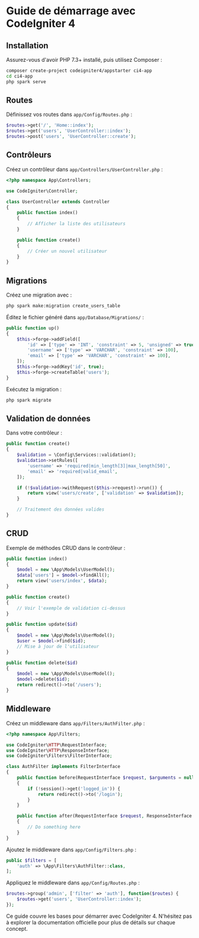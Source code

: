 # Guide de démarrage avec CodeIgniter 4

## Installation

Assurez-vous d'avoir PHP 7.3+ installé, puis utilisez Composer :

```bash
composer create-project codeigniter4/appstarter ci4-app
cd ci4-app
php spark serve
```

## Routes

Définissez vos routes dans `app/Config/Routes.php` :

```php
$routes->get('/', 'Home::index');
$routes->get('users', 'UserController::index');
$routes->post('users', 'UserController::create');
```

## Contrôleurs

Créez un contrôleur dans `app/Controllers/UserController.php` :

```php
<?php namespace App\Controllers;

use CodeIgniter\Controller;

class UserController extends Controller
{
    public function index()
    {
        // Afficher la liste des utilisateurs
    }

    public function create()
    {
        // Créer un nouvel utilisateur
    }
}
```

## Migrations

Créez une migration avec :

```bash
php spark make:migration create_users_table
```

Éditez le fichier généré dans `app/Database/Migrations/` :

```php
public function up()
{
    $this->forge->addField([
        'id' => ['type' => 'INT', 'constraint' => 5, 'unsigned' => true, 'auto_increment' => true],
        'username' => ['type' => 'VARCHAR', 'constraint' => 100],
        'email' => ['type' => 'VARCHAR', 'constraint' => 100],
    ]);
    $this->forge->addKey('id', true);
    $this->forge->createTable('users');
}
```

Exécutez la migration :

```bash
php spark migrate
```

## Validation de données

Dans votre contrôleur :

```php
public function create()
{
    $validation = \Config\Services::validation();
    $validation->setRules([
        'username' => 'required|min_length[3]|max_length[50]',
        'email' => 'required|valid_email',
    ]);

    if (!$validation->withRequest($this->request)->run()) {
        return view('users/create', ['validation' => $validation]);
    }

    // Traitement des données valides
}
```

## CRUD

Exemple de méthodes CRUD dans le contrôleur :

```php
public function index()
{
    $model = new \App\Models\UserModel();
    $data['users'] = $model->findAll();
    return view('users/index', $data);
}

public function create()
{
    // Voir l'exemple de validation ci-dessus
}

public function update($id)
{
    $model = new \App\Models\UserModel();
    $user = $model->find($id);
    // Mise à jour de l'utilisateur
}

public function delete($id)
{
    $model = new \App\Models\UserModel();
    $model->delete($id);
    return redirect()->to('/users');
}
```

## Middleware

Créez un middleware dans `app/Filters/AuthFilter.php` :

```php
<?php namespace App\Filters;

use CodeIgniter\HTTP\RequestInterface;
use CodeIgniter\HTTP\ResponseInterface;
use CodeIgniter\Filters\FilterInterface;

class AuthFilter implements FilterInterface
{
    public function before(RequestInterface $request, $arguments = null)
    {
        if (!session()->get('logged_in')) {
            return redirect()->to('/login');
        }
    }

    public function after(RequestInterface $request, ResponseInterface $response, $arguments = null)
    {
        // Do something here
    }
}
```

Ajoutez le middleware dans `app/Config/Filters.php` :

```php
public $filters = [
    'auth' => \App\Filters\AuthFilter::class,
];
```

Appliquez le middleware dans `app/Config/Routes.php` :

```php
$routes->group('admin', ['filter' => 'auth'], function($routes) {
    $routes->get('users', 'UserController::index');
});
```

Ce guide couvre les bases pour démarrer avec CodeIgniter 4. N'hésitez pas à explorer la documentation officielle pour plus de détails sur chaque concept.
